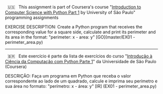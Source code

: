 &nbsp; 🇺🇸 &nbsp; This assignment is part of Coursera's course "[Introduction to Computer Science with Python Part 1](https://www.coursera.org/learn/ciencia-computacao-python-conceitos) by University of São Paulo" programming assignments

EXERCISE DESCRIPTION: Create a Python program that receives the corresponding value for a square side, calculate and print its perimeter and its area in the format: "perimeter: x - area: y"  [GO](master/EX01 - perimeter_area.py)


-------------------------------------------------------------------------------------------------------------------------------------------------------


&nbsp; 🇧🇷 &nbsp; Este exercício é parte da lista de exercícios do curso "[Introdução à Ciência da Computação com Python Parte 1](https://www.coursera.org/learn/ciencia-computacao-python-conceitos)" da Universidade de São Paulo (Coursera) 


DESCRIÇÃO: Faça um programa em Python que receba o valor correspondente ao lado de um quadrado, calcule e imprima seu perímetro e sua área no formato: "perímetro: x - área: y"   [IR] (EX01 - perimeter_area.py)
